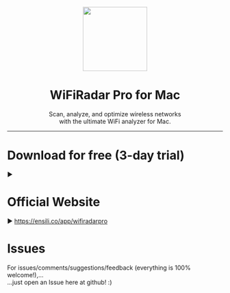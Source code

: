 <p align=center>
  <img height="150px" src="https://github.com/enSili-co/wifiradar pro/raw/main/images/logo.png"/>
</p>
<h1 align=center>WiFiRadar Pro for Mac</h1>
<p align=center>
  Scan, analyze, and optimize wireless networks<br/> with the ultimate WiFi analyzer for Mac.
</p>


---

# Download for free (3-day trial)

▶︎ 

# Official Website

▶︎ https://ensili.co/app/wifiradarpro

# Issues

For issues/comments/suggestions/feedback (everything is 100% welcome!),...    
...just open an Issue here at github! :)
